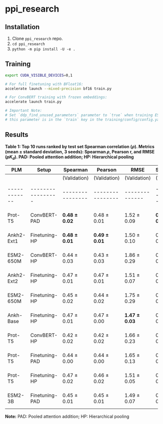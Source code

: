 # ppi_research

## Installation

1. Clone `ppi_research` repo.
2. `cd ppi_research`
3. `python -m pip install -U -e .`

## Training

```bash
export CUDA_VISIBLE_DEVICES=0,1

# For full finetuning with BFloat16:
accelerate launch --mixed-precision bf16 train.py

# For ConvBERT training with frozen embeddings:
accelerate launch train.py

# Important Note:
# Set `ddp_find_unused_parameters` parameter to `true` when training ESM2 or ESM3,
# this parameter is in the `train` key in the training/config/config.yaml
```

## Results

**Table 1: Top 10 runs ranked by test set Spearman correlation ($\rho$). Metrics (mean $\pm$ standard deviation, 3 seeds): Spearman $\rho$, Pearson r, and RMSE ($pK_d$). PAD: Pooled attention addition; HP: Hierarchical pooling**

| PLM        | Setup           | Spearman       | Pearson        | RMSE         | Spearman       | Pearson        | RMSE         |
|------------|-----------------|----------------|----------------|--------------|----------------|----------------|--------------|
|            |                 | (Validation)   | (Validation)   | (Validation) | (Test)         | (Test)         | (Test)         |
|------------|-----------------|----------------|----------------|--------------|----------------|----------------|--------------|
| Prot-T5    | ConvBERT-PAD    | **0.48 $\pm$ 0.02** | 0.48 $\pm$ 0.01 | 1.52 $\pm$ 0.09 | **0.48 $\pm$ 0.03** | **0.51 $\pm$ 0.02** | 1.42 $\pm$ 0.10 |
| Ankh2-Ext1 | Finetuning-HP   | **0.48 $\pm$ 0.01** | **0.49 $\pm$ 0.01** | 1.50 $\pm$ 0.10 | 0.47 $\pm$ 0.01 | 0.48 $\pm$ 0.01 | 1.45 $\pm$ 0.13 |
| ESM2-650M  | ConvBERT-HP     | 0.44 $\pm$ 0.03 | 0.43 $\pm$ 0.03 | 1.86 $\pm$ 0.29 | 0.47 $\pm$ 0.02 | 0.48 $\pm$ 0.02 | 1.74 $\pm$ 0.33 |
| Ankh2-Ext2 | Finetuning-HP   | 0.47 $\pm$ 0.01 | 0.47 $\pm$ 0.01 | 1.51 $\pm$ 0.07 | 0.45 $\pm$ 0.01 | 0.46 $\pm$ 0.02 | 1.43 $\pm$ 0.06 |
| ESM2-650M  | Finetuning-HP   | 0.45 $\pm$ 0.02 | 0.44 $\pm$ 0.02 | 1.75 $\pm$ 0.29 | 0.44 $\pm$ 0.02 | 0.45 $\pm$ 0.01 | 1.68 $\pm$ 0.29 |
| Ankh-Base  | Finetuning-HP   | 0.47 $\pm$ 0.01 | 0.47 $\pm$ 0.00 | **1.47 $\pm$ 0.03** | 0.44 $\pm$ 0.01 | 0.45 $\pm$ 0.01 | **1.41 $\pm$ 0.03** |
| Prot-T5    | ConvBERT-HP     | 0.42 $\pm$ 0.02 | 0.42 $\pm$ 0.02 | 1.66 $\pm$ 0.23 | 0.44 $\pm$ 0.01 | 0.44 $\pm$ 0.01 | 1.59 $\pm$ 0.25 |
| Prot-T5    | Finetuning-PAD  | 0.44 $\pm$ 0.00 | 0.44 $\pm$ 0.00 | 1.65 $\pm$ 0.13 | 0.44 $\pm$ 0.01 | 0.45 $\pm$ 0.01 | 1.57 $\pm$ 0.14 |
| Prot-T5    | Finetuning-HP   | 0.47 $\pm$ 0.02 | 0.46 $\pm$ 0.02 | 1.51 $\pm$ 0.05 | 0.44 $\pm$ 0.01 | 0.45 $\pm$ 0.01 | 1.47 $\pm$ 0.08 |
| ESM2-3B    | Finetuning-PAD  | 0.45 $\pm$ 0.01 | 0.45 $\pm$ 0.01 | 1.49 $\pm$ 0.07 | 0.44 $\pm$ 0.01 | 0.46 $\pm$ 0.00 | 1.43 $\pm$ 0.08 |

**Note:** PAD: Pooled attention addition; HP: Hierarchical pooling